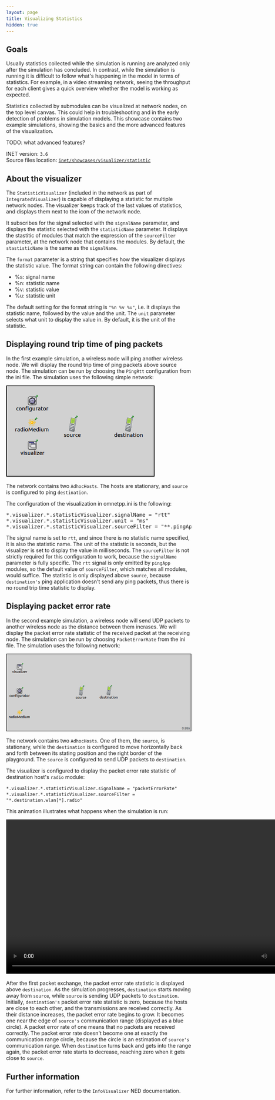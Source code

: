 ```yaml
---
layout: page
title: Visualizing Statistics
hidden: true
---
```


## Goals

Usually statistics collected while the simulation is running are
analyzed only after the simulation has concluded. In contrast, while the
simulation is running it is difficult to follow what's happening in the
model in terms of statistics. For example, in a video streaming network,
seeing the throughput for each client gives a quick overview whether the
model is working as expected.

Statistics collected by submodules can be visualized at network nodes,
on the top level canvas. This could help in troubleshooting and in the
early detection of problems in simulation models. This showcase contains
two example simulations, showing the basics and the more advanced
features of the visualization.

TODO: what advanced features?

INET version: `3.6`<br>
Source files location: <a href="https://github.com/inet-framework/inet-showcases/tree/master/visualizer/statistic" target="_blank">`inet/showcases/visualizer/statistic`</a>

## About the visualizer

The `StatisticVisualizer` (included in the network as part of
`IntegratedVisualizer`) is capable of displaying a
statistic for multiple network nodes. The visualizer keeps track of the
last values of statistics, and displays them next to the icon of the
network node.

It subscribes for the signal selected with the `signalName`
parameter, and displays the statistic selected with the
`statisticName` parameter. It displays the stastitic of modules
that match the expression of the `sourceFilter` parameter, at
the network node that contains the modules. By default, the
`stastisticName` is the same as the `signalName`.

The `format` parameter is a string that specifies how the
visualizer displays the statistic value. The format string can contain
the following directives:

-   %s: signal name
-   %n: statistic name
-   %v: statistic value
-   %u: statistic unit

The default setting for the format string is `"%n %v %u"`, i.e.
it displays the statistic name, followed by the value and the unit. The
`unit` parameter selects what unit to display the value in. By
default, it is the unit of the statistic.

## Displaying round trip time of ping packets

In the first example simulation, a wireless node will ping another
wireless node. We will display the round trip time of ping packets above
source node. The simulation can be run by choosing the
`PingRtt` configuration from the ini file. The simulation uses
the following simple network:

<img class="screen" src="rttnetwork.png">

The network contains two `AdhocHosts`. The hosts are
stationary, and `source` is configured to ping
`destination`.

The configuration of the visualization in omnetpp.ini is the following:

<p><pre class="snippet" style="border-radius: 0;">
*.visualizer.*.statisticVisualizer.signalName = "rtt"
*.visualizer.*.statisticVisualizer.unit = "ms"
*.visualizer.*.statisticVisualizer.sourceFilter = "**.pingApp[*]"
</pre></p>

The signal name is set to `rtt`, and since there is no
statistic name specified, it is also the statistic name. The unit of the
statistic is seconds, but the visualizer is set to display the value in
milliseconds. The `sourceFilter` is not strictly required for
this configuration to work, because the `signalName` parameter
is fully specific. The `rtt` signal is only emitted by
`pingApp` modules, so the default value of
`sourceFilter`, which matches all modules, would suffice. The
statistic is only displayed above `source`, because
`destination's` ping application doesn't send any ping packets,
thus there is no round trip time statistic to display.

## Displaying packet error rate

In the second example simulation, a wireless node will send UDP packets
to another wireless node as the distance between them incrases. We will
display the packet error rate statistic of the received packet at the
receiving node. The simulation can be run by choosing
`PacketErrorRate` from the ini file. The simulation uses the
following network:

<img class="screen" src="pernetwork.png">

The network contains two `AdhocHosts`. One of them, the
`source`, is stationary, while the `destination` is
configured to move horizontally back and forth between its stating
position and the right border of the playground. The `source`
is configured to send UDP packets to `destination`.

The visualizer is configured to display the packet error rate statistic
of destination host's `radio` module:

``` {.snippet}
*.visualizer.*.statisticVisualizer.signalName = "packetErrorRate"
*.visualizer.*.statisticVisualizer.sourceFilter = "*.destination.wlan[*].radio"
```

This animation illustrates what happens when the simulation is run:

<p><video controls autoplay loop onclick="this.paused ? this.play() : this.pause();" src="statisticvisualizer5.mp4" width="823px" height="420px"></video></p>

After the first packet exchange, the packet error rate statistic is
displayed above `destination`. As the simulation progresses,
`destination` starts moving away from `source`, while
`source` is sending UDP packets to `destination`.
Initially, `destination's` packet error rate statistic is zero,
because the hosts are close to each other, and the transmissions are
received correctly. As their distance increases, the packet error rate
begins to grow. It becomes one near the edge of `source's`
communication range (displayed as a blue circle). A packet error rate of
one means that no packets are received correctly. The packet error rate
doesn't become one at exactly the communication range circle, because
the circle is an estimation of `source's` communication range.
When `destination` turns back and gets into the range again,
the packet error rate starts to decrease, reaching zero when it gets
close to `source`.

## Further information

For further information, refer to the `InfoVisualizer` NED
documentation.
